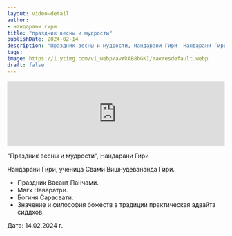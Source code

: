 ```yaml
---
layout: video-detail
author:
- нандарани гири
title: "праздник весны и мудрости"
publishDate: 2024-02-14
description: "Праздник весны и мудрости, Нандарани Гири  Нандарани Гири, ученица Свами Вишнудевананда Гири. * Праздник Васант Панчами. * Магх Наваратри. * Богиня Сарасвати. * Значение и философия божеств в традиции практическая адвайта сиддхов.   Дата  14.0"
tags: 
image: https://i.ytimg.com/vi_webp/avWkAB8bGKI/maxresdefault.webp
draft: false
---
```


<iframe width="100%" src="https://www.youtube.com/embed/avWkAB8bGKI" frameborder="0" allowfullscreen=""></iframe> 

 "Праздник весны и мудрости", Нандарани Гири

 Нандарани Гири, ученица Свами Вишнудевананда Гири.

* Праздник Васант Панчами.
* Магх Наваратри.
* Богиня Сарасвати.
* Значение и философия божеств в традиции практическая адвайта сиддхов.

  
 Дата: 14.02.2024 г.

  

 